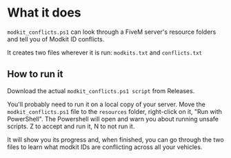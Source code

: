 # What it does
``modkit_conflicts.ps1`` can look through a FiveM server's resource folders and tell you of Modkit ID conflicts.

It creates two files wherever it is run: ``modkits.txt`` and ``conflicts.txt``

## How to run it
Download the actual ``modkit_conflicts.ps1 script`` from Releases.


You'll probably need to run it on a local copy of your server.
Move the ``modkit_conflicts.ps1`` file to the ``resources`` folder, right-click on it, "Run with PowerShell". The Powershell will open and warn you about running unsafe scripts. Z to accept and run it, N to not run it.

It will show you its progress and, when finished, you can go through the two files to learn what modkit IDs are conflicting across all your vehicles.
